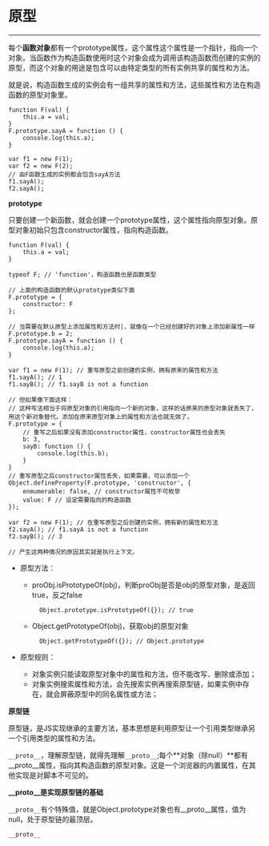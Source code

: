 # 原型 #


----------

每个**函数对象**都有一个prototype属性，这个属性这个属性是一个指针，指向一个对象。当函数作为构造函数使用时这个对象会成为调用该构造函数而创建的实例的原型，而这个对象的用途是包含可以由特定类型的所有实例共享的属性和方法。

就是说，构造函数生成的实例会有一组共享的属性和方法，这些属性和方法在构造函数的原型对象里。

	function F(val) {
		this.a = val;
	}
	F.prototype.sayA = function () {
		console.log(this.a);
	}

	var f1 = new F(1);
	var f2 = new F(2);
	// 由F函数生成的实例都会包含sayA方法
	f1.sayA();
	f2.sayA();

**prototype**

只要创建一个新函数，就会创建一个prototype属性，这个属性指向原型对象。原型对象初始只包含constructor属性，指向构造函数。

	function F(val) {
		this.a = val;
	}

	typeof F; // 'function'，构造函数也是函数类型

	// 上面的构造函数的默认prototype类似下面
	F.prototype = {
		constructor: F
	};

	// 当需要在默认原型上添加属性和方法时|，就像在一个已经创建好的对象上添加新属性一样
	F.prototype.b = 2;
	F.prototype.sayA = function () {
		console.log(this.a);
	}

	var f1 = new F(1); // 重写原型之前创建的实例，拥有原来的属性和方法
	f1.sayA(); // 1
	f1.sayB(); // f1.sayB is not a function

	// 但如果像下面这样：
	// 这种写法相当于将原型对象的引用指向一个新的对象，这样的话原来的原型对象就丢失了，用这个新对象替代。添加在原来原型对象上的属性和方法也就无效了。
	F.prototype = {
		// 重写之后如果没有添加constructor属性，constructor属性也会丢失
		b: 3,
		sayB: function () {
			console.log(this.b);
		}
	}
	// 重写原型之后constructor属性丢失，如果需要，可以添加一个
	Object.defineProperty(F.prototype, 'constructor', {
        enmumerable: false, // constructor属性不可枚举
        value: F // 设定需要指向的构造函数
    }); 

	var f2 = new F(1); // 在重写原型之后创建的实例，拥有新的属性和方法
	f2.sayA(); // f1.sayA is not a function
	f2.sayB(); // 3

	// 产生这两种情况的原因其实就是执行上下文。
	
- 原型方法：

	- proObj.isPrototypeOf(obj)，判断proObj是否是obj的原型对象，是返回true，反之false
			
			Object.prototype.isPrototypeOf({}); // true

	- Object.getPrototypeOf(obj)，获取obj的原型对象

			Object.getPrototypeOf({}); // Object.prototype

- 原型规则：

	- 对象实例只能读取原型对象中的属性和方法，但不能改写、删除或添加；
	- 对象实例搜索属性和方法，会先搜索实例再搜索原型链，如果实例中存在，就会屏蔽原型中的同名属性或方法；

**原型链**

原型链，是JS实现继承的主要方法，基本思想是利用原型让一个引用类型继承另一个引用类型的属性和方法。

`__proto__`，理解原型链，就得先理解`__proto__`;每个**对象（除null）**都有__proto__属性，指向其构造函数的原型对象。这是一个浏览器的内置属性，在其他实现是对脚本不可见的。

**__proto__是实现原型链的基础**

`__proto__`有个特殊值，就是Object.prototype对象也有__proto__属性，值为null，处于原型链的最顶层。

`__proto__`
